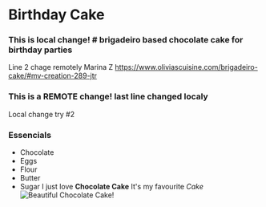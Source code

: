 # Birthday Cake
### This is local change! # brigadeiro based chocolate cake for birthday parties
Line 2 chage remotely Marina Z
https://www.oliviascuisine.com/brigadeiro-cake/#mv-creation-289-jtr
### This is a REMOTE change! last line changed localy
Local change try #2
### Essencials
- Chocolate
- Eggs
- Flour
- Butter
- Sugar
I just love **Chocolate Cake**
It's my favourite *Cake*
![Beautiful Chocolate Cake!](C:\Users\gusar\OneDrive\Desktop\Toolbox\recipe\recipe.jpg "Chocolate Cake")